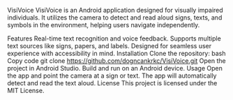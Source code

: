 VisiVoice
VisiVoice is an Android application designed for visually impaired individuals. It utilizes the camera to detect and read aloud signs, texts, and symbols in the environment, helping users navigate independently.

Features
Real-time text recognition and voice feedback.
Supports multiple text sources like signs, papers, and labels.
Designed for seamless user experience with accessibility in mind.
Installation
Clone the repository:
bash
Copy code
git clone https://github.com/dogncankrkc/VisiVoice.git
Open the project in Android Studio.
Build and run on an Android device.
Usage
Open the app and point the camera at a sign or text.
The app will automatically detect and read the text aloud.
License
This project is licensed under the MIT License.

